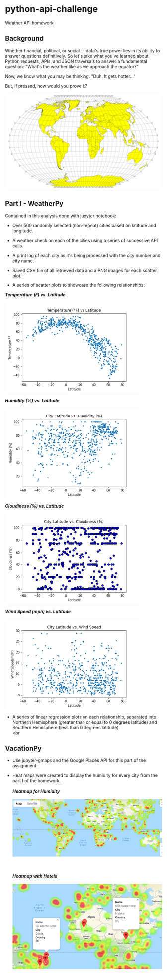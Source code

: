 # python-api-challenge
Weather API homework

## Background
Whether financial, political, or social -- data's true power lies in its ability to answer questions definitively. So let's take what you've learned about Python requests, APIs, and JSON traversals to answer a fundamental question: "What's the weather like as we approach the equator?"

Now, we know what you may be thinking: "Duh. It gets hotter..."

But, if pressed, how would you prove it?

![Summary](https://github.com/KGore12/python-api-challenge/blob/main/images/equatorsign.png)


## Part I - WeatherPy
Contained in this analysis done with jupyter notebook: 

* Over 500 randomly selected (non-repeat) cities based on latitude and longitude.

* A weather check on each of the cities using a series of successive API calls.

* A print log of each city as it's being processed with the city number and city name.

* Saved CSV file of all retrieved data and a PNG images for each scatter plot.

* A series of scatter plots to showcase the following relationships:

**_Temperature (F) vs. Latitude_**
<br><br>
![Summary](https://github.com/KGore12/python-api-challenge/blob/main/images/Temperature_vs_Latitude.png)
 
**_Humidity (%) vs. Latitude_**
 <br><br>
![Summary](https://github.com/KGore12/python-api-challenge/blob/main/images/Latitude_vs_Humidity.png)
      
**_Cloudiness (%) vs. Latitude_**
 <br><br>
![Summary](https://github.com/KGore12/python-api-challenge/blob/main/images/Latitude_vs_Cloudiness.png)
      
**_Wind Speed (mph) vs. Latitude_**
 <br><br>
![Summary](https://github.com/KGore12/python-api-challenge/blob/main/images/Latitude_vs_WindSpeed.png)

*  A series of linear regression plots on each relationship, separated into Northern Hemisphere (greater than or equal to 0 degrees latitude) and Southern Hemisphere (less than 0 degrees latitude).
 <br><br
## VacationPy
 * Use jupyter-gmaps and the Google Places API for this part of the assignment.
 
 * Heat maps were created to display the humidity for every city from the part I of the homework.
 <br><br>
 **_Heatmap for Humidity_**
 <br><br>
![Summary](https://github.com/KGore12/python-api-challenge/blob/main/images/heatmap1.png)
 <br><br>
 <br><br>
 **_Heatmap with Hotels_**
 <br><br>
![Summary](https://github.com/KGore12/python-api-challenge/blob/main/images/heatmap3.png)
